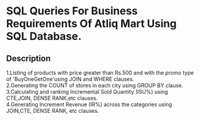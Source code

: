 
# SQL Queries For Business Requirements Of Atliq Mart Using SQL Database.












## Description
1.Listing of products with price greater than Rs.500 and with the promo type of 'BuyOneGetOne'using JOIN and WHERE clauses.  
2.Generating the COUNT of stores in each city using GROUP BY clause.  
3.Calculating and ranking Incremental Sold Quantity (ISU%) using CTE,JOIN, DENSE RANK,etc clauses.  
4.Generating Increment Revenue (IR%) across the categories using JOIN,CTE, DENSE RANK, etc clauses.